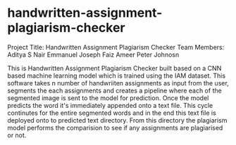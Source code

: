 # handwritten-assignment-plagiarism-checker
Project Title: Handwritten Assignment Plagiarism Checker
Team Members:
Aditya S Nair
Emmanuel Joseph
Faiz Ameer
Peter Johnosn

This is Handwritten Assignment Plagiarism Checker built based on a CNN based machine learning model which is trained using the IAM dataset.
This software takes n number of handwriiten assignments as input from the user, segments the each assignments and creates a pipeline where
each of the segmented image is sent to the model for prediction. Once the model predicts the word it's immediately appended onto a text file.
This cycle continutes for the entire segmented words and in the end this text file is deployed onto to predicted text directory. From this 
directory the plagiarism model performs the comparision to see if any assignments are plagiarised or not.
